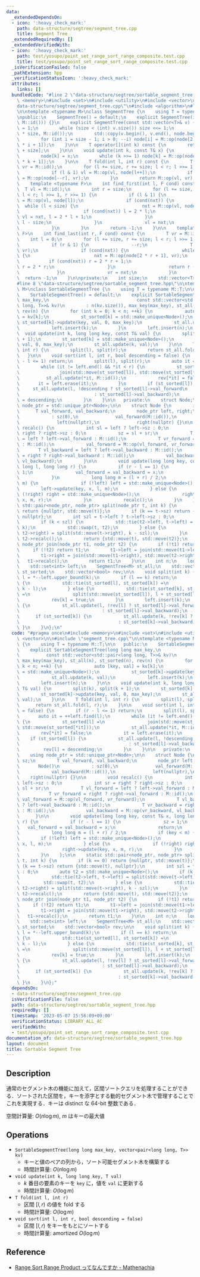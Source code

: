 ```yaml
---
data:
  _extendedDependsOn:
  - icon: ':heavy_check_mark:'
    path: data-structure/segtree/segment_tree.cpp
    title: Segment Tree
  _extendedRequiredBy: []
  _extendedVerifiedWith:
  - icon: ':heavy_check_mark:'
    path: test/yosupo/point_set_range_sort_range_composite.test.cpp
    title: test/yosupo/point_set_range_sort_range_composite.test.cpp
  _isVerificationFailed: false
  _pathExtension: hpp
  _verificationStatusIcon: ':heavy_check_mark:'
  attributes:
    links: []
  bundledCode: "#line 2 \"data-structure/segtree/sortable_segment_tree.hpp\"\n#include\
    \ <memory>\n#include <set>\n#include <utility>\n#include <vector>\n\n#line 2 \"\
    data-structure/segtree/segment_tree.cpp\"\n#include <algorithm>\n#line 4 \"data-structure/segtree/segment_tree.cpp\"\
    \n\ntemplate <typename M>\nclass SegmentTree {\n    using T = typename M::T;\n\
    \npublic:\n    SegmentTree() = default;\n    explicit SegmentTree(int n): SegmentTree(std::vector<T>(n,\
    \ M::id())) {}\n    explicit SegmentTree(const std::vector<T>& v) {\n        size\
    \ = 1;\n        while (size < (int) v.size()) size <<= 1;\n        node.resize(2\
    \ * size, M::id());\n        std::copy(v.begin(), v.end(), node.begin() + size);\n\
    \        for (int i = size - 1; i > 0; --i) node[i] = M::op(node[2 * i], node[2\
    \ * i + 1]);\n    }\n\n    T operator[](int k) const {\n        return node[k\
    \ + size];\n    }\n\n    void update(int k, const T& x) {\n        k += size;\n\
    \        node[k] = x;\n        while (k >>= 1) node[k] = M::op(node[2 * k], node[2\
    \ * k + 1]);\n    }\n\n    T fold(int l, int r) const {\n        T vl = M::id(),\
    \ vr = M::id();\n        for (l += size, r += size; l < r; l >>= 1, r >>= 1) {\n\
    \            if (l & 1) vl = M::op(vl, node[l++]);\n            if (r & 1) vr\
    \ = M::op(node[--r], vr);\n        }\n        return M::op(vl, vr);\n    }\n\n\
    \    template <typename F>\n    int find_first(int l, F cond) const {\n      \
    \  T vl = M::id();\n        int r = size;\n        for (l += size, r += size;\
    \ l < r; l >>= 1, r >>= 1) {\n            if (l & 1) {\n                T nxt\
    \ = M::op(vl, node[l]);\n                if (cond(nxt)) {\n                  \
    \  while (l < size) {\n                        nxt = M::op(vl, node[2 * l]);\n\
    \                        if (cond(nxt)) l = 2 * l;\n                        else\
    \ vl = nxt, l = 2 * l + 1;\n                    }\n                    return\
    \ l - size;\n                }\n                vl = nxt;\n                ++l;\n\
    \            }\n        }\n        return -1;\n    }\n\n    template <typename\
    \ F>\n    int find_last(int r, F cond) const {\n        T vr = M::id();\n    \
    \    int l = 0;\n        for (l += size, r += size; l < r; l >>= 1, r >>= 1) {\n\
    \            if (r & 1) {\n                --r;\n                T nxt = M::op(node[r],\
    \ vr);\n                if (cond(nxt)) {\n                    while (r < size)\
    \ {\n                        nxt = M::op(node[2 * r + 1], vr);\n             \
    \           if (cond(nxt)) r = 2 * r + 1;\n                        else vr = nxt,\
    \ r = 2 * r;\n                    }\n                    return r - size;\n  \
    \              }\n                vr = nxt;\n            }\n        }\n      \
    \  return -1;\n    }\n\nprivate:\n    int size;\n    std::vector<T> node;\n};\n\
    #line 8 \"data-structure/segtree/sortable_segment_tree.hpp\"\n\ntemplate <typename\
    \ M>\nclass SortableSegmentTree {\n    using T = typename M::T;\n\n   public:\n\
    \    SortableSegmentTree() = default;\n    explicit SortableSegmentTree(long long\
    \ max_key,\n                                 const std::vector<std::pair<long\
    \ long, T>>& kv)\n        : n(kv.size()), max_key(max_key), st_all(n), st_sorted(n),\
    \ rev(n) {\n        for (int k = 0; k < n; ++k) {\n            auto [key, val]\
    \ = kv[k];\n            st_sorted[k] = std::make_unique<Node>();\n           \
    \ st_sorted[k]->update(key, val, 0, max_key);\n            st_all.update(k, val);\n\
    \            left.insert(k);\n        }\n        left.insert(n);\n    }\n\n  \
    \  void update(int k, long long key, const T& val) {\n        split(k), split(k\
    \ + 1);\n        st_sorted[k] = std::make_unique<Node>();\n        st_sorted[k]->update(key,\
    \ val, 0, max_key);\n        st_all.update(k, val);\n    }\n\n    T fold(int l,\
    \ int r) {\n        split(l), split(r);\n        return st_all.fold(l, r);\n \
    \   }\n\n    void sort(int l, int r, bool descending = false) {\n        if (r\
    \ - l <= 1) return;\n        split(l), split(r);\n        auto it = ++left.find(l);\n\
    \        while (it != left.end() && *it < r) {\n            st_sorted[l] =\n \
    \               join(std::move(st_sorted[l]), std::move(st_sorted[*it]));\n  \
    \          st_all.update(*it, M::id());\n            rev[*it] = false;\n     \
    \       it = left.erase(it);\n        }\n        if (st_sorted[l]) {\n       \
    \     st_all.update(l, !descending ? st_sorted[l]->val_forward\n             \
    \                            : st_sorted[l]->val_backward);\n            rev[l]\
    \ = descending;\n        }\n    }\n\n   private:\n    struct Node;\n    using\
    \ node_ptr = std::unique_ptr<Node>;\n\n    struct Node {\n        int sz;\n  \
    \      T val_forward, val_backward;\n        node_ptr left, right;\n        Node()\n\
    \            : sz(0),\n              val_forward(M::id()),\n              val_backward(M::id()),\n\
    \              left(nullptr),\n              right(nullptr) {}\n\n        void\
    \ recalc() {\n            int sl = left ? left->sz : 0;\n            int sr =\
    \ right ? right->sz : 0;\n            sz = sl + sr;\n            T vl_forward\
    \ = left ? left->val_forward : M::id();\n            T vr_forward = right ? right->val_forward\
    \ : M::id();\n            val_forward = M::op(vl_forward, vr_forward);\n     \
    \       T vl_backward = left ? left->val_backward : M::id();\n            T vr_backward\
    \ = right ? right->val_backward : M::id();\n            val_backward = M::op(vr_backward,\
    \ vl_backward);\n        }\n\n        void update(long long key, const T& x, long\
    \ long l, long long r) {\n            if (r - l == 1) {\n                sz =\
    \ 1;\n                val_forward = val_backward = x;\n                return;\n\
    \            }\n            long long m = (l + r) / 2;\n            if (key <\
    \ m) {\n                if (!left) left = std::make_unique<Node>();\n        \
    \        left->update(key, x, l, m);\n            } else {\n                if\
    \ (!right) right = std::make_unique<Node>();\n                right->update(key,\
    \ x, m, r);\n            }\n            recalc();\n        }\n    };\n\n    static\
    \ std::pair<node_ptr, node_ptr> split(node_ptr t, int k) {\n        if (k == 0)\
    \ return {nullptr, std::move(t)};\n        if (k == t->sz) return {std::move(t),\
    \ nullptr};\n        int szl = t->left ? t->left->sz : 0;\n        auto t2 = std::make_unique<Node>();\n\
    \        if (k < szl) {\n            std::tie(t2->left, t->left) = split(std::move(t->left),\
    \ k);\n            std::swap(t, t2);\n        } else {\n            std::tie(t->right,\
    \ t2->right) = split(std::move(t->right), k - szl);\n        }\n        t->recalc(),\
    \ t2->recalc();\n        return {std::move(t), std::move(t2)};\n    }\n\n    static\
    \ node_ptr join(node_ptr t1, node_ptr t2) {\n        if (!t1) return t2;\n   \
    \     if (!t2) return t1;\n        t1->left = join(std::move(t1->left), std::move(t2->left));\n\
    \        t1->right = join(std::move(t1->right), std::move(t2->right));\n     \
    \   t1->recalc();\n        return t1;\n    }\n\n    int n;\n    long long max_key;\n\
    \    std::set<int> left;\n    SegmentTree<M> st_all;\n    std::vector<node_ptr>\
    \ st_sorted;\n    std::vector<bool> rev;\n\n    void split(int k) {\n        int\
    \ l = *--left.upper_bound(k);\n        if (l == k) return;\n        if (!rev[l])\
    \ {\n            std::tie(st_sorted[l], st_sorted[k]) =\n                split(std::move(st_sorted[l]),\
    \ k - l);\n        } else {\n            std::tie(st_sorted[k], st_sorted[l])\
    \ =\n                split(std::move(st_sorted[l]), l + st_sorted[l]->sz - k);\n\
    \            rev[k] = true;\n        }\n        left.insert(k);\n        if (st_sorted[l])\
    \ {\n            st_all.update(l, !rev[l] ? st_sorted[l]->val_forward\n      \
    \                               : st_sorted[l]->val_backward);\n        }\n  \
    \      if (st_sorted[k]) {\n            st_all.update(k, !rev[k] ? st_sorted[k]->val_forward\n\
    \                                     : st_sorted[k]->val_backward);\n       \
    \ }\n    }\n};\n"
  code: "#pragma once\n#include <memory>\n#include <set>\n#include <utility>\n#include\
    \ <vector>\n\n#include \"segment_tree.cpp\"\n\ntemplate <typename M>\nclass SortableSegmentTree\
    \ {\n    using T = typename M::T;\n\n   public:\n    SortableSegmentTree() = default;\n\
    \    explicit SortableSegmentTree(long long max_key,\n                       \
    \          const std::vector<std::pair<long long, T>>& kv)\n        : n(kv.size()),\
    \ max_key(max_key), st_all(n), st_sorted(n), rev(n) {\n        for (int k = 0;\
    \ k < n; ++k) {\n            auto [key, val] = kv[k];\n            st_sorted[k]\
    \ = std::make_unique<Node>();\n            st_sorted[k]->update(key, val, 0, max_key);\n\
    \            st_all.update(k, val);\n            left.insert(k);\n        }\n\
    \        left.insert(n);\n    }\n\n    void update(int k, long long key, const\
    \ T& val) {\n        split(k), split(k + 1);\n        st_sorted[k] = std::make_unique<Node>();\n\
    \        st_sorted[k]->update(key, val, 0, max_key);\n        st_all.update(k,\
    \ val);\n    }\n\n    T fold(int l, int r) {\n        split(l), split(r);\n  \
    \      return st_all.fold(l, r);\n    }\n\n    void sort(int l, int r, bool descending\
    \ = false) {\n        if (r - l <= 1) return;\n        split(l), split(r);\n \
    \       auto it = ++left.find(l);\n        while (it != left.end() && *it < r)\
    \ {\n            st_sorted[l] =\n                join(std::move(st_sorted[l]),\
    \ std::move(st_sorted[*it]));\n            st_all.update(*it, M::id());\n    \
    \        rev[*it] = false;\n            it = left.erase(it);\n        }\n    \
    \    if (st_sorted[l]) {\n            st_all.update(l, !descending ? st_sorted[l]->val_forward\n\
    \                                         : st_sorted[l]->val_backward);\n   \
    \         rev[l] = descending;\n        }\n    }\n\n   private:\n    struct Node;\n\
    \    using node_ptr = std::unique_ptr<Node>;\n\n    struct Node {\n        int\
    \ sz;\n        T val_forward, val_backward;\n        node_ptr left, right;\n \
    \       Node()\n            : sz(0),\n              val_forward(M::id()),\n  \
    \            val_backward(M::id()),\n              left(nullptr),\n          \
    \    right(nullptr) {}\n\n        void recalc() {\n            int sl = left ?\
    \ left->sz : 0;\n            int sr = right ? right->sz : 0;\n            sz =\
    \ sl + sr;\n            T vl_forward = left ? left->val_forward : M::id();\n \
    \           T vr_forward = right ? right->val_forward : M::id();\n           \
    \ val_forward = M::op(vl_forward, vr_forward);\n            T vl_backward = left\
    \ ? left->val_backward : M::id();\n            T vr_backward = right ? right->val_backward\
    \ : M::id();\n            val_backward = M::op(vr_backward, vl_backward);\n  \
    \      }\n\n        void update(long long key, const T& x, long long l, long long\
    \ r) {\n            if (r - l == 1) {\n                sz = 1;\n             \
    \   val_forward = val_backward = x;\n                return;\n            }\n\
    \            long long m = (l + r) / 2;\n            if (key < m) {\n        \
    \        if (!left) left = std::make_unique<Node>();\n                left->update(key,\
    \ x, l, m);\n            } else {\n                if (!right) right = std::make_unique<Node>();\n\
    \                right->update(key, x, m, r);\n            }\n            recalc();\n\
    \        }\n    };\n\n    static std::pair<node_ptr, node_ptr> split(node_ptr\
    \ t, int k) {\n        if (k == 0) return {nullptr, std::move(t)};\n        if\
    \ (k == t->sz) return {std::move(t), nullptr};\n        int szl = t->left ? t->left->sz\
    \ : 0;\n        auto t2 = std::make_unique<Node>();\n        if (k < szl) {\n\
    \            std::tie(t2->left, t->left) = split(std::move(t->left), k);\n   \
    \         std::swap(t, t2);\n        } else {\n            std::tie(t->right,\
    \ t2->right) = split(std::move(t->right), k - szl);\n        }\n        t->recalc(),\
    \ t2->recalc();\n        return {std::move(t), std::move(t2)};\n    }\n\n    static\
    \ node_ptr join(node_ptr t1, node_ptr t2) {\n        if (!t1) return t2;\n   \
    \     if (!t2) return t1;\n        t1->left = join(std::move(t1->left), std::move(t2->left));\n\
    \        t1->right = join(std::move(t1->right), std::move(t2->right));\n     \
    \   t1->recalc();\n        return t1;\n    }\n\n    int n;\n    long long max_key;\n\
    \    std::set<int> left;\n    SegmentTree<M> st_all;\n    std::vector<node_ptr>\
    \ st_sorted;\n    std::vector<bool> rev;\n\n    void split(int k) {\n        int\
    \ l = *--left.upper_bound(k);\n        if (l == k) return;\n        if (!rev[l])\
    \ {\n            std::tie(st_sorted[l], st_sorted[k]) =\n                split(std::move(st_sorted[l]),\
    \ k - l);\n        } else {\n            std::tie(st_sorted[k], st_sorted[l])\
    \ =\n                split(std::move(st_sorted[l]), l + st_sorted[l]->sz - k);\n\
    \            rev[k] = true;\n        }\n        left.insert(k);\n        if (st_sorted[l])\
    \ {\n            st_all.update(l, !rev[l] ? st_sorted[l]->val_forward\n      \
    \                               : st_sorted[l]->val_backward);\n        }\n  \
    \      if (st_sorted[k]) {\n            st_all.update(k, !rev[k] ? st_sorted[k]->val_forward\n\
    \                                     : st_sorted[k]->val_backward);\n       \
    \ }\n    }\n};"
  dependsOn:
  - data-structure/segtree/segment_tree.cpp
  isVerificationFile: false
  path: data-structure/segtree/sortable_segment_tree.hpp
  requiredBy: []
  timestamp: '2023-05-07 15:56:09+09:00'
  verificationStatus: LIBRARY_ALL_AC
  verifiedWith:
  - test/yosupo/point_set_range_sort_range_composite.test.cpp
documentation_of: data-structure/segtree/sortable_segment_tree.hpp
layout: document
title: Sortable Segment Tree
---
```


## Description

通常のセグメント木の機能に加えて，区間ソートクエリを処理することができる．ソートされた区間を，キーを添字とする動的セグメント木で管理することでこれを実現する．キーは distinct な 64-bit 整数である．

空間計算量: $O(n\log m)$, $m$ はキーの最大値

## Operations

- `SortableSegmentTree(long long max_key, vector<pair<long long, T>> kv)`
    - キーと値のペアの列から，ソート可能セグメント木を構築する
    - 時間計算量: $O(n \log m)$
- `void update(int k, long long key, T val)`
    - $k$ 番目の要素のキーを `key` に，値を `val` に更新する
    - 時間計算量: $O(\log m)$
- `T fold(int l, int r)`
    - 区間 $[l, r)$ の値を fold する
    - 時間計算量: $O(\log m)$
- `void sort(int l, int r, bool descending = false)`
    - 区間 $[l, r)$ をキーをもとにソートする
    - 時間計算量: $\mathrm{amortized}\ O(\log m)$

## Reference

- [Range Sort Range Product ってなんですか - Mathenachia](https://www.mathenachia.blog/range-sort-range-product/)